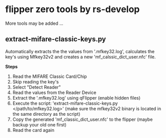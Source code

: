 # flipper zero tools by rs-develop
More tools may be added ...

## extract-mifare-classic-keys.py
Automatically extracts the the values from '.mfkey32.log', calculates the key's using Mfkey32v2 and creates a new 'mf_calssic_dict_user.nfc' file.

**Steps**
1) Read the MIFARE Classic Card/Chip
2) Skip reading the key's
3) Select "Detect Reader"
4) Read the values from the Reader Device
5) Extract the '.mfkey32.log' using qFlipper (enable hidden files)
6) Execute the script: 'extract-mifare-classic-keys.py </path/to/mfkey32.log>' (make sure the mfkey32v2 binary is located in the same directory as the script)
7) Copy the generated 'mf_classic_dict_user.nfc' to the flipper (maybe backup your old one first)
8) Read the card again

